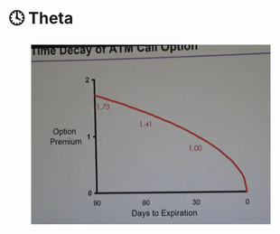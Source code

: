 # 🕓 Theta



<figure><img src="../../.gitbook/assets/image (14) (2).png" alt=""><figcaption></figcaption></figure>
